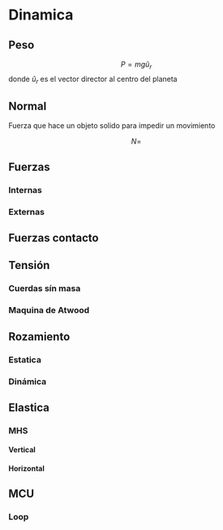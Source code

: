 # Dinamica

## Peso

$$
P=mgû_r
$$
donde $û_r$ es el vector director al centro del planeta
## Normal

Fuerza que hace un objeto solido para impedir un movimiento

$$
N=
$$

## Fuerzas

### Internas

### Externas

## Fuerzas contacto

## Tensión

### Cuerdas sín masa

### Maquina de Atwood

## Rozamiento

### Estatica

### Dinámica

## Elastica

### MHS

#### Vertical

#### Horizontal

## MCU

### Loop
